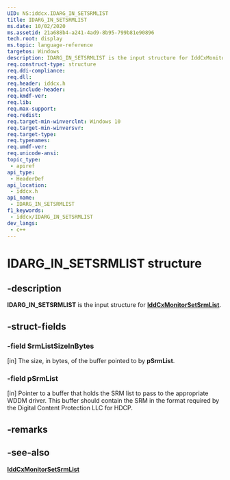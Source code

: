 ```yaml
---
UID: NS:iddcx.IDARG_IN_SETSRMLIST
title: IDARG_IN_SETSRMLIST
ms.date: 10/02/2020
ms.assetid: 21a688b4-a241-4ad9-8b95-799b81e90896
tech.root: display
ms.topic: language-reference
targetos: Windows
description: IDARG_IN_SETSRMLIST is the input structure for IddCxMonitorSetSrmList.
req.construct-type: structure
req.ddi-compliance: 
req.dll: 
req.header: iddcx.h
req.include-header: 
req.kmdf-ver: 
req.lib: 
req.max-support: 
req.redist: 
req.target-min-winverclnt: Windows 10
req.target-min-winversvr: 
req.target-type: 
req.typenames: 
req.umdf-ver: 
req.unicode-ansi: 
topic_type:
 - apiref
api_type:
 - HeaderDef
api_location:
 - iddcx.h
api_name:
 - IDARG_IN_SETSRMLIST
f1_keywords:
 - iddcx/IDARG_IN_SETSRMLIST
dev_langs:
 - c++
---
```


# IDARG_IN_SETSRMLIST structure

## -description

**IDARG_IN_SETSRMLIST** is the input structure for [**IddCxMonitorSetSrmList**](nf-iddcx-iddcxmonitorsetsrmlist.md).

## -struct-fields

### -field SrmListSizeInBytes

[in] The size, in bytes, of the buffer pointed to by **pSrmList**.

### -field pSrmList

[in] Pointer to a buffer that holds the SRM list to pass to the appropriate WDDM driver. This buffer should contain the SRM in the format required by the Digital Content Protection LLC for HDCP.

## -remarks

## -see-also

[**IddCxMonitorSetSrmList**](nf-iddcx-iddcxmonitorsetsrmlist.md)
